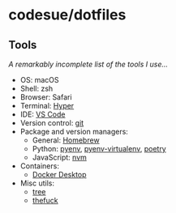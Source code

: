# codesue/dotfiles

## Tools

*A remarkably incomplete list of the tools I use...*

- OS: macOS
- Shell: zsh
- Browser: Safari
- Terminal: [Hyper](https://hyper.is)
- IDE: [VS Code](https://code.visualstudio.com)
- Version control: [git](https://git-scm.com/download/mac)
- Package and version managers:
    - General: [Homebrew](https://brew.sh)
    - Python: [pyenv](https://github.com/pyenv/pyenv),
      [pyenv-virtualenv](https://github.com/pyenv/pyenv-virtualenv),
      [poetry](https://python-poetry.org)
    - JavaScript: [nvm](https://github.com/nvm-sh/nvm)
- Containers:
  - [Docker Desktop](https://www.docker.com/products/docker-desktop)
- Misc utils:
  - [tree](https://formulae.brew.sh/formula/tree)
  - [thefuck](https://formulae.brew.sh/formula/thefuck)
